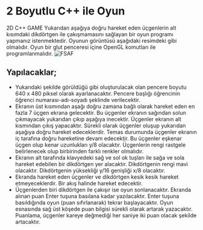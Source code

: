 # 2 Boyutlu C++ ile Oyun
2D C++ GAME 
 Yukarıdan aşağıya doğru hareket eden üçgenlerin alt kısımdaki dikdörtgen ile çakışmamasını
sağlayan bir oyun programı yapmanız istenmektedir. Oyunun görüntüsü aşağıdaki resimdeki
gibi olmalıdır. Oyun bir glut penceresi içine OpenGL komutları ile programlanmalıdır.
![FSAF](https://user-images.githubusercontent.com/79880394/153685134-0c47cc0f-52d5-4cd8-ab39-53e72893c1e7.png)
## Yapılacaklar;
* Yukarıdaki şekilde görüldüğü gibi oluşturulacak olan pencere boyutu 640 x 480 piksel
olarak ayarlanacaktır. Pencere başlığı öğrencinin öğrenci numarası-adı-soyadı şeklinde
verilecektir.
* Ekranın üst kısmından aşağı doğru zamana bağlı olarak hareket eden en fazla 7 üçgen
ekrana gelecektir. Bu üçgenler ekranın sağından solun çıkmayacak yukarıdan çıkıp
aşağıya inecektir. Üçgenler ekranın alt kısmından çıkış yapacaktır. Sürekli olarak
üçgenler oluşup yukarıdan aşağıya doğru hareket edeceklerdir. Temas durumunda
üçgenler ekranın iç tarafına doğru hareketine devam edecektir. Bu üçgenler eşkenar
üçgen olup kenar uzunlukları y/8 olacaktır. Üçgenlerin rengi rastgele belirlenecek olup
birbirinden farklı renkler olmalıdır.
* Ekranın alt tarafında klavyedeki sağ ve sol ok tuşları ile sağa ve sola hareket edebilen
bir dikdörtgen yer alacaktır. Dikdörtgenin rengi mavi olacaktır. Dikdörtgenin yüksekliği
y/16 genişliği x/8 olacaktır.
* Ekranda hareket eden üçgenler ve dikdörtgen kesik kesik hareket etmeyeceklerdir. Bir
akış halinde hareket edecektir.
* Üçgenlerden biri dikdörtgen ile çakışır ise oyun sonlanacaktır. Ekranda alınan puan
Enter tuşuna basılana kadar yazılacaktır. Enter tuşuna basıldığında oyun (puan
sıfırlanarak) tekrar başlayacaktır. Oyun esnasında sağ üst köşede puan bilgisi sürekli
olarak artarak yazacaktır. Puanlama, üçgenler kareye değmediği her saniye iki puan
olacak şekilde artacaktır. 


